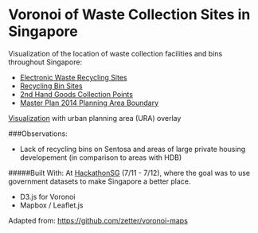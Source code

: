# Voronoi of Waste Collection Sites in Singapore

Visualization of the location of waste collection facilities and bins throughout Singapore:
* [Electronic Waste Recycling Sites](http://data.gov.sg/Metadata/OneMapMetadata.aspx?id=ewaste&mid=201454&t=SPATIAL)
* [Recycling Bin Sites](http://data.gov.sg/Metadata/OneMapMetadata.aspx?id=RECYCLINGBINS&mid=201310&t=SPATIAL)
* [2nd Hand Goods Collection Points](http://data.gov.sg/Metadata/OneMapMetadata.aspx?id=Secondhandcollecn&mid=201452&t=SPATIAL)
* [Master Plan 2014 Planning Area Boundary](http://data.gov.sg/Metadata/OneMapMetadata.aspx?id=MP14_PLNG_AREA_WEB_PL&mid=201434&t=SPATIAL)

[Visualization](http://cdb.io/1O2wBgo) with urban planning area (URA) overlay

###Observations:
* Lack of recycling bins on Sentosa and areas of large private housing developement (in comparison to areas with HDB)

#####Built With:
At [HackathonSG](http://hackathonsg.herokuapp.com/) (7/11 - 7/12), where the goal was to use government datasets to make Singapore a better place.
* D3.js for Voronoi
* Mapbox / Leaflet.js

 
Adapted from: https://github.com/zetter/voronoi-maps

